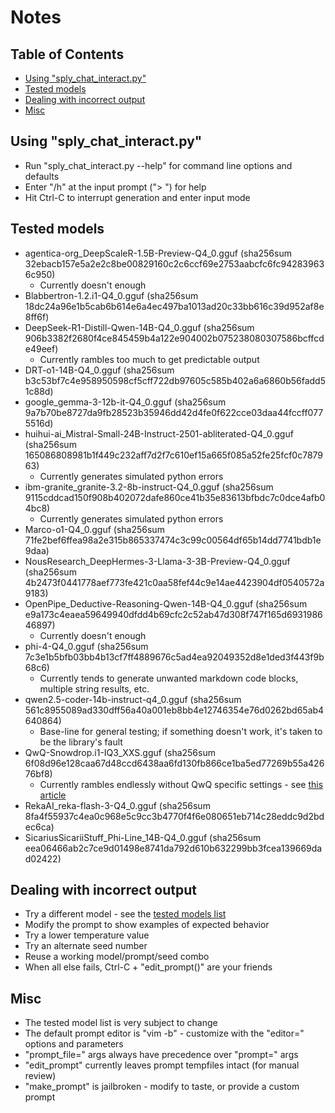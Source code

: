# Notes

## Table of Contents

- [Using "sply_chat_interact.py"](#using-sply_chat_interactpy)
- [Tested models](#tested-models)
- [Dealing with incorrect output](#dealing-with-incorrect-output)
- [Misc](#misc)

## Using "sply_chat_interact.py"
  * Run "sply_chat_interact.py --help" for command line options and defaults
  * Enter "/h" at the input prompt ("> ") for help
  * Hit Ctrl-C to interrupt generation and enter input mode

## Tested models
  * agentica-org_DeepScaleR-1.5B-Preview-Q4_0.gguf (sha256sum 32ebacb157e5a2e2c8be00829160c2c6ccf69e2753aabcfc6fc942839636c950)
    - Currently doesn't <think> enough
  * Blabbertron-1.2.i1-Q4_0.gguf (sha256sum 18dc24a96e1b5cab6b614e6a4ec497ba1013ad20c33bb616c39d952af8e8ff6f)
  * DeepSeek-R1-Distill-Qwen-14B-Q4_0.gguf (sha256sum 906b3382f2680f4ce845459b4a122e904002b075238080307586bcffcde49eef)
    - Currently rambles too much to get predictable output
  * DRT-o1-14B-Q4_0.gguf (sha256sum b3c53bf7c4e958950598cf5cff722db97605c585b402a6a6860b56fadd51c88d)
  * google_gemma-3-12b-it-Q4_0.gguf (sha256sum 9a7b70be8727da9fb28523b35946dd42d4fe0f622cce03daa44fccff0775516d)
  * huihui-ai_Mistral-Small-24B-Instruct-2501-abliterated-Q4_0.gguf (sha256sum 165086808981b1f449c232aff7d2f7c610ef15a665f085a52fe25fcf0c787963)
    - Currently generates simulated python errors
  * ibm-granite_granite-3.2-8b-instruct-Q4_0.gguf (sha256sum 9115cddcad150f908b402072dafe860ce41b35e83613bfbdc7c0dce4afb04bc8)
    - Currently generates simulated python errors
  * Marco-o1-Q4_0.gguf (sha256sum 71fe2bef6ffea98a2e315b865337474c3c99c00564df65b14dd7741bdb1e9daa)
  * NousResearch_DeepHermes-3-Llama-3-3B-Preview-Q4_0.gguf (sha256sum 4b2473f0441778aef773fe421c0aa58fef44c9e14ae4423904df0540572a9183)
  * OpenPipe_Deductive-Reasoning-Qwen-14B-Q4_0.gguf (sha256sum e9a173c4eaea59649940dfdd4b69cfc2c52ab47d308f747f165d693198646897)
    - Currently doesn't <think> enough
  * phi-4-Q4_0.gguf (sha256sum 7c3e1b5bfb03bb4b13cf7ff4889676c5ad4ea92049352d8e1ded3f443f9b68c6)
    - Currently tends to generate unwanted markdown code blocks, multiple string results, etc.
  * qwen2.5-coder-14b-instruct-q4_0.gguf (sha256sum 561c8955089ad330dff56a40a001eb8bb4e12746354e76d0262bd65ab4640864)
    - Base-line for general testing; if something doesn't work, it's taken to be the library's fault
  * QwQ-Snowdrop.i1-IQ3_XXS.gguf (sha256sum 6f08d96e128caa67d48ccd6438aa6fd130fb866ce1ba5ed77269b55a42676bf8)
    - Currently rambles endlessly without QwQ specific settings - see [this article](https://docs.unsloth.ai/basics/tutorial-how-to-run-qwq-32b-effectively)
  * RekaAI_reka-flash-3-Q4_0.gguf (sha256sum 8fa4f55937c4ea0c968e5c9cc3b4770f4f6e080651eb714c28eddc9d2bdec6ca)
  * SicariusSicariiStuff_Phi-Line_14B-Q4_0.gguf (sha256sum eea06466ab2c7ce9d01498e8741da792d610b632299bb3fcea139669dad02422)

## Dealing with incorrect output
  * Try a different model - see the [tested models list](#tested-models)
  * Modify the prompt to show examples of expected behavior
  * Try a lower temperature value
  * Try an alternate seed number
  * Reuse a working model/prompt/seed combo
  * When all else fails, Ctrl-C + "edit_prompt()" are your friends

## Misc
  * The tested model list is very subject to change
  * The default prompt editor is "vim -b" - customize with the "editor=" options and parameters
  * "prompt_file=" args always have precedence over "prompt=" args
  * "edit_prompt" currently leaves prompt tempfiles intact (for manual review)
  * "make_prompt" is jailbroken - modify to taste, or provide a custom prompt

